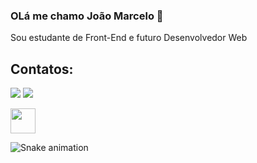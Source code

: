 ### OLá me chamo João Marcelo 👋 

Sou estudante de Front-End e futuro Desenvolvedor Web

## Contatos:

<div>

<a href = "joaomarcelosilvalima@gmail.com"><img loading="lazy" src="https://img.shields.io/badge/Gmail-D14836?style=for-the-badge&logo=gmail&logoColor=white" target="_blank"></a>
<a href="https://www.linkedin.com/in/joaomarcelo1980" target="_blank"><img loading="lazy" src="https://img.shields.io/badge/-LinkedIn-%230077B5?style=for-the-badge&logo=linkedin&logoColor=white" target="_blank"></a>   
</div>

<div>

<img src="https://cdn.jsdelivr.net/gh/devicons/devicon/icons/html5/html5-original.svg" width="40" height="40"/>
          
 </div>         


  
![Snake animation](https://github.com/jcelo80/jcelo80/blob/output/github-contribution-grid-snake.svg)
